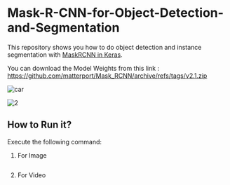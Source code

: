 # Mask-R-CNN-for-Object-Detection-and-Segmentation

This repository shows you how to do object detection and instance segmentation with [MaskRCNN in Keras](https://github.com/matterport/Mask_RCNN).

You can download the Model Weights from this link : https://github.com/matterport/Mask_RCNN/archive/refs/tags/v2.1.zip


![car](https://user-images.githubusercontent.com/57867070/79506535-69cf3d00-8036-11ea-875f-d7f4728d0bc1.PNG)
        
![2](https://user-images.githubusercontent.com/57867070/79506357-1957df80-8036-11ea-9858-bf5a6a2a11c2.PNG)

## How to Run it?

Execute the following command:


1. For Image 
    ```python image_detection.py
    ```

2. For Video 
    ```python video_detection.py -v videos/players.mp4
    ```
